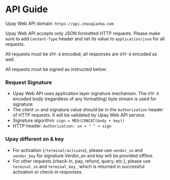 # API Guide

Upay Web API domain: `https://api.shouqianba.com`

Upay Web API accepts only JSON formatted HTTP requests. Please make sure to add `Content-Type` header and set its value to `application/json` for all requests.

All requests must be `UTF-8` encoded; all responses are `UTF-8` encoded as well.

All requests must be signed as instructed below: 

### Request Signature

* Upay Web API uses application layer signature mechanism. The `UTF-8` encoded body (regardless of any formatting) byte stream is used for signature.
* The client `sn` and signature value should be in the `Authorization` header of HTTP requests. It will be validated by Upay Web API service.
* Signature algorithm: `sign = MD5(CONCAT(body + key))`
* HTTP header: `Authorization: sn + " " + sign`

### Upay different sn & key

* For activation (`/terminal/activate`), please use `vendor_sn` and `vendor_key` for signature.Verdor_sn and key will be provided offline.
* For other requests (check-in, pay, refund, query, etc.), please use `terminal_sn` and `terminal_key` , which is returned in successful activation or check-in responses.
